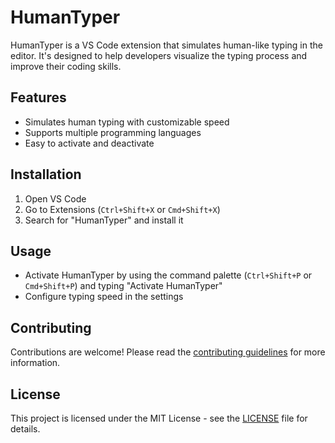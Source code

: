 # HumanTyper

HumanTyper is a VS Code extension that simulates human-like typing in the editor. It's designed to help developers visualize the typing process and improve their coding skills.

## Features

- Simulates human typing with customizable speed
- Supports multiple programming languages
- Easy to activate and deactivate

## Installation

1. Open VS Code
2. Go to Extensions (`Ctrl+Shift+X` or `Cmd+Shift+X`)
3. Search for "HumanTyper" and install it

## Usage

- Activate HumanTyper by using the command palette (`Ctrl+Shift+P` or `Cmd+Shift+P`) and typing "Activate HumanTyper"
- Configure typing speed in the settings

## Contributing

Contributions are welcome! Please read the [contributing guidelines](CONTRIBUTING.md) for more information.

## License

This project is licensed under the MIT License - see the [LICENSE](LICENSE) file for details.
